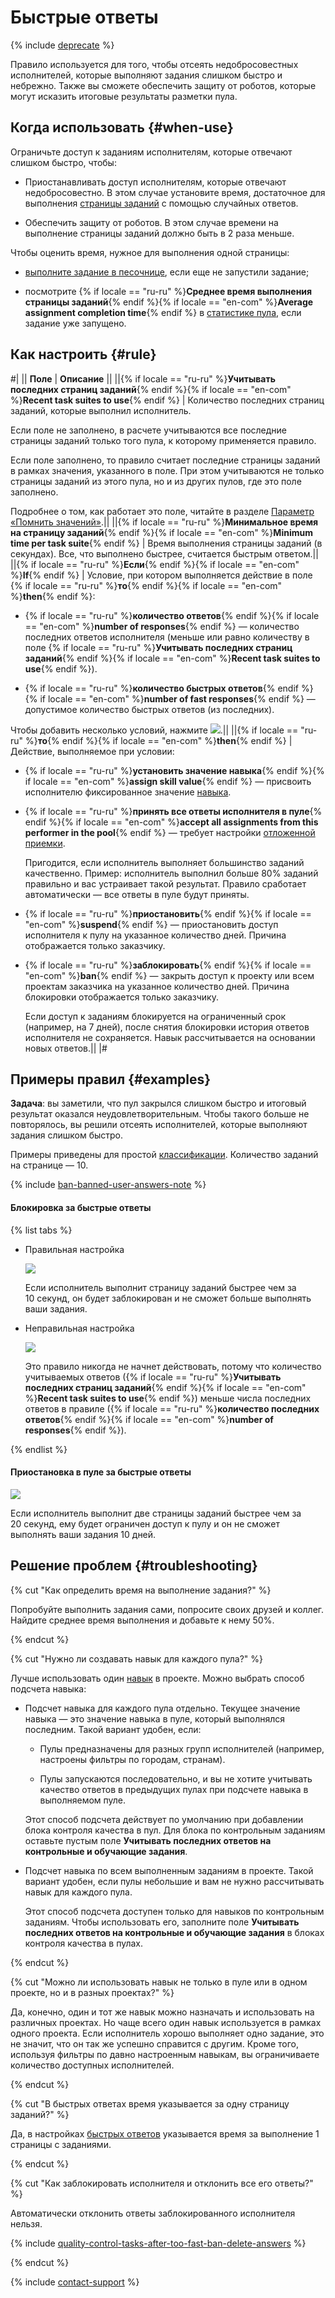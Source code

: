 # Быстрые ответы

{% include [deprecate](../../_includes/deprecate.md) %}

Правило используется для того, чтобы отсеять недобросовестных исполнителей, которые выполняют задания слишком быстро и небрежно. Также вы сможете обеспечить защиту от роботов, которые могут исказить итоговые результаты разметки пула.

## Когда использовать {#when-use}

Ограничьте доступ к заданиям исполнителям, которые отвечают слишком быстро, чтобы:

- Приостанавливать доступ исполнителям, которые отвечают недобросовестно. В этом случае установите время, достаточное для выполнения [страницы заданий](../../glossary.md#task-suite) с помощью случайных ответов.

- Обеспечить защиту от роботов. В этом случае времени на выполнение страницы заданий должно быть в 2 раза меньше.

Чтобы оценить время, нужное для выполнения одной страницы:

- [выполните задание в песочнице](sandbox.md#self), если еще не запустили задание;

- посмотрите {% if locale == "ru-ru" %}**Среднее время выполнения страницы заданий**{% endif %}{% if locale == "en-com" %}**Average assignment completion time**{% endif %} в [статистике пула](pool_statistic-pool.md#avgtime), если задание уже запущено.

## Как настроить {#rule}

#|
|| **Поле** | **Описание** ||
||{% if locale == "ru-ru" %}**Учитывать последних страниц заданий**{% endif %}{% if locale == "en-com" %}**Recent task suites to use**{% endif %} | Количество последних страниц заданий, которые выполнил исполнитель.

Если поле не заполнено, в расчете учитываются все последние страницы заданий только того пула, к которому применяется правило.

Если поле заполнено, то правило считает последние страницы заданий в рамках значения, указанного в поле. При этом учитываются не только страницы заданий из этого пула, но и из других пулов, где это поле заполнено.

Подробнее о том, как работает это поле, читайте в разделе [Параметр «Помнить значений»](remember-values.md).||
||{% if locale == "ru-ru" %}**Минимальное время на страницу заданий**{% endif %}{% if locale == "en-com" %}**Minimum time per task suite**{% endif %} | Время выполнения страницы заданий (в секундах). Все, что выполнено быстрее, считается быстрым ответом.||
||{% if locale == "ru-ru" %}**Если**{% endif %}{% if locale == "en-com" %}**If**{% endif %} | Условие, при котором выполняется действие в поле {% if locale == "ru-ru" %}**то**{% endif %}{% if locale == "en-com" %}**then**{% endif %}:

- {% if locale == "ru-ru" %}**количество ответов**{% endif %}{% if locale == "en-com" %}**number of responses**{% endif %} — количество последних ответов исполнителя (меньше или равно количеству в поле {% if locale == "ru-ru" %}**Учитывать последних страниц заданий**{% endif %}{% if locale == "en-com" %}**Recent task suites to use**{% endif %}).

- {% if locale == "ru-ru" %}**количество быстрых ответов**{% endif %}{% if locale == "en-com" %}**number of fast responses**{% endif %} — допустимое количество быстрых ответов (из последних).

Чтобы добавить несколько условий, нажмите ![](../_images/add.svg).||
||{% if locale == "ru-ru" %}**то**{% endif %}{% if locale == "en-com" %}**then**{% endif %} | Действие, выполняемое при условии:

- {% if locale == "ru-ru" %}**установить значение навыка**{% endif %}{% if locale == "en-com" %}**assign skill value**{% endif %} — присвоить исполнителю фиксированное значение [навыка](nav.md).

- {% if locale == "ru-ru" %}**принять все ответы исполнителя в пуле**{% endif %}{% if locale == "en-com" %}**accept all assignments from this performer in the pool**{% endif %} — требует настройки [отложенной приемки](offline-accept.md).

    Пригодится, если исполнитель выполняет большинство заданий качественно. Пример: исполнитель выполнил больше 80% заданий правильно и вас устраивает такой результат. Правило сработает автоматически — все ответы в пуле будут приняты.

- {% if locale == "ru-ru" %}**приостановить**{% endif %}{% if locale == "en-com" %}**suspend**{% endif %} — приостановить доступ исполнителя к пулу на указанное количество дней. Причина отображается только заказчику.

- {% if locale == "ru-ru" %}**заблокировать**{% endif %}{% if locale == "en-com" %}**ban**{% endif %} — закрыть доступ к проекту или всем проектам заказчика на указанное количество дней. Причина блокировки отображается только заказчику.

    Если доступ к заданиям блокируется на ограниченный срок (например, на 7 дней), после снятия блокировки история ответов исполнителя не сохраняется. Навык рассчитывается на основании новых ответов.||
|#

## Примеры правил {#examples}

**Задача**: вы заметили, что пул закрылся слишком быстро и итоговый результат оказался неудовлетворительным. Чтобы такого больше не повторялось, вы решили отсеять исполнителей, которые выполняют задания слишком быстро.

Примеры приведены для простой [классификации](categorization.md). Количество заданий на странице — 10.

{% include [ban-banned-user-answers-note](../_includes/concepts/ban/id-ban/banned-user-answers-note.md) %}

#### Блокировка за быстрые ответы

{% list tabs %}

- Правильная настройка

  ![](../_images/control-rules/quick-answers/qcr-quick_answers_example1.png)

  Если исполнитель выполнит страницу заданий быстрее чем за 10 секунд, он будет заблокирован и не сможет больше выполнять ваши задания.

- Неправильная настройка

  ![](../_images/control-rules/quick-answers/qcr-quick_answers_example1_1.png)

  Это правило никогда не начнет действовать, потому что количество учитываемых ответов ({% if locale == "ru-ru" %}**Учитывать последних страниц заданий**{% endif %}{% if locale == "en-com" %}**Recent task suites to use**{% endif %}) меньше числа последних ответов в правиле ({% if locale == "ru-ru" %}**количество последних ответов**{% endif %}{% if locale == "en-com" %}**number of responses**{% endif %}).

{% endlist %}

#### Приостановка в пуле за быстрые ответы

![](../_images/control-rules/quick-answers/qcr-quick_answers_example2.png)

Если исполнитель выполнит две страницы заданий быстрее чем за 20 секунд, ему будет ограничен доступ к пулу и он не сможет выполнять ваши задания 10 дней.

## Решение проблем {#troubleshooting}

{% cut "Как определить время на выполнение задания?" %}

Попробуйте выполнить задания сами, попросите своих друзей и коллег. Найдите среднее время выполнения и добавьте к нему 50%.

{% endcut %}

{% cut "Нужно ли создавать навык для каждого пула?" %}

Лучше использовать один [навык](../../glossary.md#skill) в проекте. Можно выбрать способ подсчета навыка:

- Подсчет навыка для каждого пула отдельно. Текущее значение навыка — это значение навыка в пуле, который выполнялся последним. Такой вариант удобен, если:

    - Пулы предназначены для разных групп исполнителей (например, настроены фильтры по городам, странам).

    - Пулы запускаются последовательно, и вы не хотите учитывать качество ответов в предыдущих пулах при подсчете навыка в выполняемом пуле.

    Этот способ подсчета действует по умолчанию при добавлении блока контроля качества в пул. Для блока по контрольным заданиям оставьте пустым поле **Учитывать последних ответов на контрольные и обучающие задания**.

- Подсчет навыка по всем выполненным заданиям в проекте. Такой вариант удобен, если пулы небольшие и вам не нужно рассчитывать навык для каждого пула.

    Этот способ подсчета доступен только для навыков по контрольным заданиям. Чтобы использовать его, заполните поле **Учитывать последних ответов на контрольные и обучающие задания** в блоках контроля качества в пулах.

{% endcut %}

{% cut "Можно ли использовать навык не только в пуле или в одном проекте, но и в разных проектах?" %}

Да, конечно, один и тот же навык можно назначать и использовать на различных проектах. Но чаще всего один навык используется в рамках одного проекта. Если исполнитель хорошо выполняет одно задание, это не значит, что он так же успешно справится с другим. Кроме того, используя фильтры по давно настроенным навыкам, вы ограничиваете количество доступных исполнителей.

{% endcut %}

{% cut "В быстрых ответах время указывается за одну страницу заданий?" %}

Да, в настройках [быстрых ответов](quick-answers.md) указывается время за выполнение 1 страницы с заданиями.

{% endcut %}

{% cut "Как заблокировать исполнителя и отклонить все его ответы?" %}

Автоматически отклонить ответы заблокированного исполнителя нельзя.

{% include [quality-control-tasks-after-too-fast-ban-delete-answers](../_includes/troubleshooting/pool-setup/id-quality-control/tasks-after-too-fast-ban-delete-answers.md) %}

{% endcut %}

{% include [contact-support](../_includes/contact-support.md) %}
